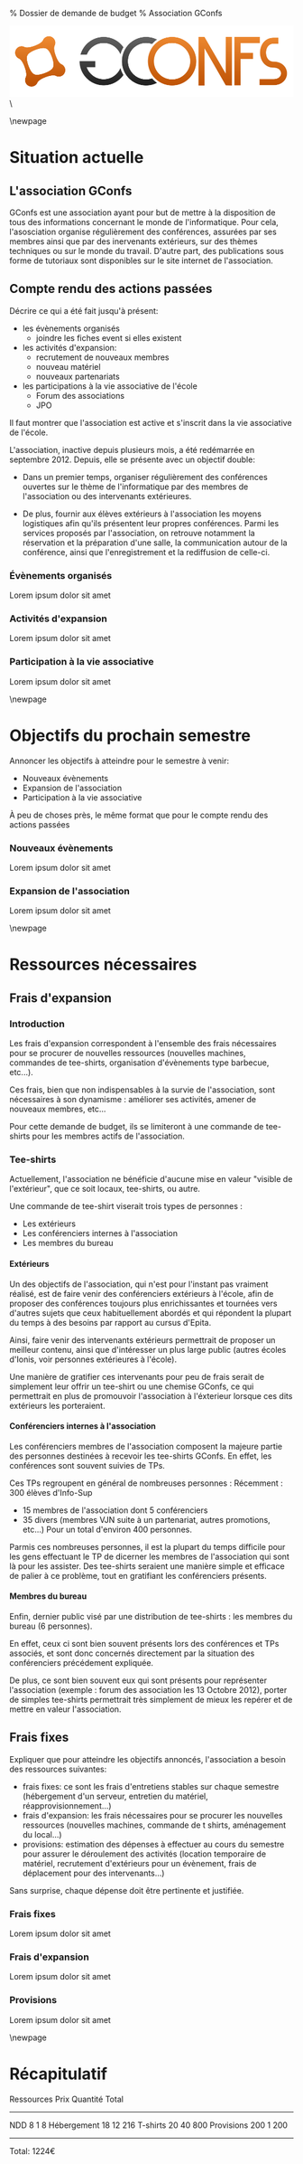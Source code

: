 % Dossier de demande de budget
% Association GConfs

![logo](gconfs.png)\

\newpage

# Situation actuelle

## L'association GConfs

GConfs est une association ayant pour but de mettre à la disposition de tous
des informations concernant le monde de l'informatique. Pour cela,
l'asosciation organise régulièrement des conférences, assurées par ses membres
ainsi que par des inervenants extérieurs, sur des thèmes techniques ou sur le
monde du travail. D'autre part, des publications sous forme de tutoriaux sont
disponibles sur le site internet de l'association.

## Compte rendu des actions passées

Décrire ce qui a été fait jusqu'à présent:

* les évènements organisés
    - joindre les fiches event si elles existent
* les activités d'expansion:
    - recrutement de nouveaux membres
    - nouveau matériel
    - nouveaux partenariats
* les participations à la vie associative de l'école
    - Forum des associations
    - JPO

Il faut montrer que l'association est active et s'inscrit dans la vie
associative de l'école.

L'association, inactive depuis plusieurs mois, a été redémarrée en septembre
2012. Depuis, elle se présente avec un objectif double:

* Dans un premier temps, organiser régulièrement des conférences ouvertes sur
  le thème de l'informatique par des membres de l'association ou des
  intervenants extérieures.

* De plus, fournir aux élèves extérieurs à l'association les moyens logistiques
  afin qu'ils présentent leur propres conférences. Parmi les services proposés
  par l'association, on retrouve notamment la réservation et la préparation
  d'une salle, la communication autour de la conférence, ainsi que
  l'enregistrement et la rediffusion de celle-ci.


### Évènements organisés

Lorem ipsum dolor sit amet

### Activités d'expansion

Lorem ipsum dolor sit amet

### Participation à la vie associative

Lorem ipsum dolor sit amet

\newpage

# Objectifs du prochain semestre

Annoncer les objectifs à atteindre pour le semestre à venir:

* Nouveaux évènements
* Expansion de l'association
* Participation à la vie associative

À peu de choses près, le même format que pour le compte rendu des actions
passées

### Nouveaux évènements

Lorem ipsum dolor sit amet

### Expansion de l'association

Lorem ipsum dolor sit amet

\newpage

# Ressources nécessaires

## Frais d'expansion

### Introduction

Les frais d'expansion correspondent à l'ensemble des frais nécessaires pour se
procurer de nouvelles ressources (nouvelles machines, commandes de tee-shirts,
organisation d'évènements type barbecue, etc...).

Ces frais, bien que non indispensables à la survie de l'association, sont
nécessaires à son dynamisme : améliorer ses activités, amener de nouveaux
membres, etc...

Pour cette demande de budget, ils se limiteront à une commande de tee-shirts
pour les membres actifs de l'association.

### Tee-shirts

Actuellement, l'association ne bénéficie d'aucune mise en valeur "visible de
l'extérieur", que ce soit locaux, tee-shirts, ou autre.

Une commande de tee-shirt viserait trois types de personnes :
* Les extérieurs
* Les conférenciers internes à l'association
* Les membres du bureau

#### Extérieurs

Un des objectifs de l'association, qui n'est pour l'instant pas vraiment
réalisé, est de faire venir des conférenciers extérieurs à l'école, afin de
proposer des conférences toujours plus enrichissantes et tournées vers d'autres
sujets que ceux habituellement abordés et qui répondent la plupart du temps à
des besoins par rapport au cursus d'Epita.

Ainsi, faire venir des intervenants extérieurs permettrait de proposer un
meilleur contenu, ainsi que d'intéresser un plus large public (autres écoles
d'Ionis, voir personnes extérieures à l'école).

Une manière de gratifier ces intervenants pour peu de frais serait de
simplement leur offrir un tee-shirt ou une chemise GConfs, ce qui permettrait
en plus de promouvoir l'association à l'éxterieur lorsque ces dits extérieurs
les porteraient.

#### Conférenciers internes à l'association

Les conférenciers membres de l'association composent la majeure partie des
personnes destinées à recevoir les tee-shirts GConfs. En effet, les conférences
sont souvent suivies de TPs.

Ces TPs regroupent en général de nombreuses personnes :
Récemment :
300 élèves d'Info-Sup
+ 15 membres de l'association dont 5 conférenciers
+ 35 divers (membres VJN suite à un partenariat, autres promotions, etc...)
Pour un total d'environ 400 personnes.

Parmis ces nombreuses personnes, il est la plupart du temps difficile pour les
gens effectuant le TP de dicerner les membres de l'association qui sont là pour
les assister. Des tee-shirts seraient une manière simple et efficace de palier
à ce problème, tout en gratifiant les conférenciers présents.

#### Membres du bureau

Enfin, dernier public visé par une distribution de tee-shirts : les membres du
bureau (6 personnes).

En effet, ceux ci sont bien souvent présents lors des conférences et TPs
associés, et sont donc concernés directement par la situation des conférenciers
précédement expliquée.

De plus, ce sont bien souvent eux qui sont présents pour représenter
l'association (exemple : forum des association les 13 Octobre 2012), porter de
simples tee-shirts permettrait très simplement de mieux les repérer et de
mettre en valeur l'association.

## Frais fixes
Expliquer que pour atteindre les objectifs annoncés, l'association a besoin des
ressources suivantes:

* frais fixes: ce sont les frais d'entretiens stables sur chaque semestre
  (hébergement d'un serveur, entretien du matériel, réapprovisionnement...)
* frais d'expansion: les frais nécessaires pour se procurer les nouvelles
  ressources (nouvelles machines, commande de t shirts, aménagement du
  local...)
* provisions: estimation des dépenses à effectuer au cours du semestre pour
  assurer le déroulement des activités (location temporaire de matériel,
  recrutement d'extérieurs pour un évènement, frais de déplacement pour des
  intervenants...)

Sans surprise, chaque dépense doit être pertinente et justifiée.

### Frais fixes

Lorem ipsum dolor sit amet

### Frais d'expansion

Lorem ipsum dolor sit amet

### Provisions

Lorem ipsum dolor sit amet

\newpage

# Récapitulatif

Ressources  Prix       Quantité    Total
----        ----        -----       ---
NDD         8           1           8
Hébergement 18          12          216
T-shirts    20          40          800
Provisions  200         1           200
----        -----       -----       ---

Total: 1224€

